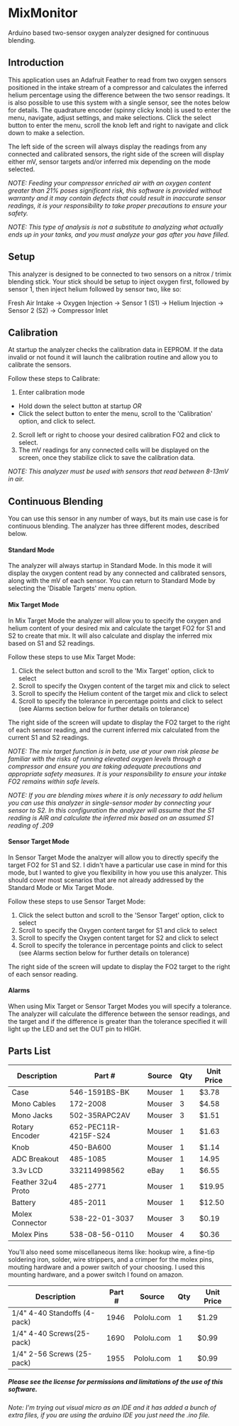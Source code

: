 # MixMonitor
Arduino based two-sensor oxygen analyzer designed for continuous blending.

## Introduction
This application uses an Adafruit Feather to read from two oxygen sensors positioned in the intake stream of a compressor and calculates the inferred helium percentage using the difference between the two sensor readings. It is also possible to use this system with a single sensor, see the notes below for details.  The quadrature encoder (spinny clicky knob) is used to enter the menu, navigate, adjust settings, and make selections.  Click the select button to enter the menu, scroll the knob left and right to navigate and click down to make a selection.

The left side of the screen will always display the readings from any connected and calibrated sensors, the right side of the screen will display either mV, sensor targets and/or inferred mix depending on the mode selected.

*NOTE: Feeding your compressor enriched air with an oxygen content greater than 21% poses significant risk, this software is provided without warranty and it may contain defects that could result in inaccurate sensor readings, it is your responsibility to take proper precautions to ensure your safety.*

*NOTE: This type of analysis is not a substitute to analyzing what actually ends up in your tanks, and you must analyze your gas after you have filled.*

## Setup
This analyzer is designed to be connected to two sensors on a nitrox / trimix blending stick.  Your stick should be setup to inject oxygen first, followed by sensor 1, then inject helium followed by sensor two, like so:

Fresh Air Intake -> Oxygen Injection -> Sensor 1 (S1) -> Helium Injection -> Sensor 2 (S2) -> Compressor Inlet

## Calibration
At startup the analyzer checks the calibration data in EEPROM.  If the data invalid or not found it will launch the calibration routine and allow you to calibrate the sensors.

Follow these steps to Calibrate:
1) Enter calibration mode
- Hold down the select button at startup *OR*
- Click the select button to enter the menu, scroll to the 'Calibration' option, and click to select.
2) Scroll left or right to choose your desired calibration FO2 and click to select.
3) The mV readings for any connected cells will be displayed on the screen, once they stabilize click to save the calibration data.

*NOTE: This analyzer must be used with sensors that read between 8-13mV in air.*

## Continuous Blending
You can use this sensor in any number of ways, but its main use case is for continuous blending.  The analyzer has three different modes, described below.
#### Standard Mode
The analyzer will always startup in Standard Mode.  In this mode it will display the oxygen content read by any connected and calibrated sensors, along with the mV of each sensor.  You can return to Standard Mode by selecting the 'Disable Targets' menu option.

#### Mix Target Mode
In Mix Target Mode the analyzer will allow you to specify the oxygen and helium content of your desired mix and calculate the target FO2 for S1 and S2 to create that mix.  It will also calculate and display the inferred mix based on S1 and S2 readings.

Follow these steps to use Mix Target Mode:
1) Click the select button and scroll to the 'Mix Target' option, click to select
2) Scroll to specify the Oxygen content of the target mix and click to select
3) Scroll to specify the Helium content of the target mix and click to select
4) Scroll to specify the tolerance in percentage points and click to select (see Alarms section below for further details on tolerance)

The right side of the screen will update to display the FO2 target to the right of each sensor reading, and the current inferred mix calculated from the current S1 and S2 readings.

*NOTE: The mix target function is in beta, use at your own risk please be familiar with the risks of running elevated oxygen levels through a compressor and ensure you are taking adequate precautions and appropriate safety measures.  It is your responsibility to ensure your intake FO2 remains within safe levels.*

*NOTE: If you are blending mixes where it is only necessary to add helium you can use this analyzer in single-sensor moder by connecting your sensor to S2.  In this configuration the analyzer will assume that the S1 reading is AIR and calculate the inferred mix based on an assumed S1 reading of .209*

#### Sensor Target Mode
In Sensor Target Mode the analzyer will allow you to directly specify the target FO2 for S1 and S2.  I didn't have a particular use case in mind for this mode, but I wanted to give you flexibility in how you use this analyzer.  This should cover most scenarios that are not already addressed by the Standard Mode or Mix Target Mode.

Follow these steps to use Sensor Target Mode:
1) Click the select button and scroll to the 'Sensor Target' option, click to select
2) Scroll to specify the Oxygen content target for S1 and click to select
3) Scroll to specify the Oxygen content target for S2 and click to select
4) Scroll to specify the tolerance in percentage points and click to select (see Alarms section below for further details on tolerance)

The right side of the screen will update to display the FO2 target to the right of each sensor reading.

#### Alarms
When using Mix Target or Sensor Target Modes you will specify a tolerance.  The analyzer will calculate the difference between the sensor readings, and the target and if the difference is greater than the tolerance specified it will light up the LED and set the OUT pin to HIGH.

## Parts List
|Description|Part #|Source|Qty|Unit Price|
|-----------|------|------|---|----------|
|Case|546-1591BS-BK|Mouser|1|$3.78|
|Mono Cables|172-2008|Mouser|3|$4.58|
|Mono Jacks|502-35RAPC2AV|Mouser|3|$1.51|
|Rotary Encoder|652-PEC11R-4215F-S24|Mouser|1|$1.63|
|Knob|450-BA600|Mouser|1|$1.14|
|ADC Breakout|485-1085|Mouser|1|14.95|
|3.3v LCD|332114998562|eBay|1|$6.55|
|Feather 32u4 Proto|485-2771|Mouser|1|$19.95|
|Battery|485-2011|Mouser|1|$12.50|
|Molex Connector|538-22-01-3037|Mouser|3|$0.19|
|Molex Pins|538-08-56-0110|Mouser|4|$0.36|

You'll also need some miscellaneous items like: hookup wire, a fine-tip soldering iron, solder, wire strippers, and a crimper for the molex pins, mouting hardware and a power switch of your choosing.  I used this mounting hardware, and a power switch I found on amazon.

|Description|Part #|Source|Qty|Unit Price|
|-----------|------|------|---|----------|
|1/4" 4-40 Standoffs (4-pack)|1946|Pololu.com|1|$1.29|
|1/4" 4-40 Screws(25-pack)|1690|Pololu.com|1|$0.99|
|1/4" 2-56 Screws (25-pack)|1955|Pololu.com|1|$0.99|

##### Please see the license for permissions and limitations of the use of this software.
*Note: I'm trying out visual micro as an IDE and it has added a bunch of extra files, if you are using the arduino IDE you just need the .ino file.*
